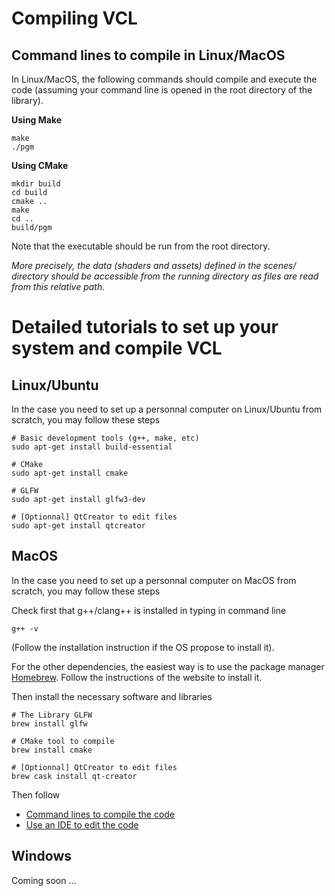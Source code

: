 # Compiling VCL

<a name="command_line"></a>
## Command lines to compile in Linux/MacOS

In Linux/MacOS, the following commands should compile and execute the code (assuming your command line is opened in the root directory of the library).

__Using Make__
```shell
make
./pgm
```

__Using CMake__
```shell
mkdir build
cd build
cmake ..
make
cd ..
build/pgm
```

Note that the executable should be run from the root directory. 

_More precisely, the data (shaders and assets) defined in the scenes/ directory should be accessible from the running directory as files are read from this relative path._


# Detailed tutorials to set up your system and compile VCL

<a name="Ubuntu"></a>
## Linux/Ubuntu

In the case you need to set up a personnal computer on Linux/Ubuntu from scratch, you may follow these steps

```shell
# Basic development tools (g++, make, etc)
sudo apt-get install build-essential

# CMake 
sudo apt-get install cmake 

# GLFW
sudo apt-get install glfw3-dev

# [Optionnal] QtCreator to edit files
sudo apt-get install qtcreator
```

<a name="MacOS"></a>

## MacOS

In the case you need to set up a personnal computer on MacOS from scratch, you may follow these steps

Check first that g++/clang++ is installed in typing in command line

```shell
g++ -v
```

(Follow the installation instruction if the OS propose to install it).

For the other dependencies, the easiest way is to use the package manager [Homebrew](https://brew.sh/). Follow the instructions of the website to install it.

Then install the necessary software and libraries

```shell
# The Library GLFW
brew install glfw

# CMake tool to compile
brew install cmake

# [Optionnal] QtCreator to edit files
brew cask install qt-creator
```

Then follow 
* [Command lines to compile the code](#command_line)
* [Use an IDE to edit the code](qtcreator.md)

## Windows

Coming soon ...